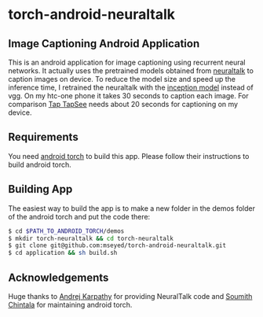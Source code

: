 # torch-android-neuraltalk
## Image Captioning Android Application
This is an android application for image captioning using recurrent neural networks. It actually uses the pretrained models obtained from
[neuraltalk](https://github.com/karpathy/neuraltalk2) to caption images on device.
To reduce the model size and speed up the inference time, I retrained the neuraltalk with the [inception model](https://github.com/soumith/inception.torch)
instead of vgg. On my htc-one phone it takes 30 seconds to caption each image. For comparison [Tap TapSee](https://play.google.com/store/apps/details?id=com.msearcher.taptapsee.android&hl=en)
needs about 20 seconds for captioning on my device.

## Requirements
You need [android torch](https://github.com/soumith/torch-android) to build this app. Please follow their instructions to build android
torch.

## Building App
The easiest way to build the app is to make a new folder in the demos folder of the android torch and put the code there:
```bash
$ cd $PATH_TO_ANDROID_TORCH/demos
$ mkdir torch-neuraltalk && cd torch-neuraltalk
$ git clone git@github.com:mseyed/torch-android-neuraltalk.git
$ cd application && sh build.sh
```

## Acknowledgements
Huge thanks to [Andrej Karpathy](https://github.com/karpathy) for providing NeuralTalk code and [Soumith Chintala](https://github.com/soumith)
for maintaining android torch.
